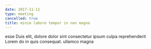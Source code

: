 ```yaml
---
date: 2017-11-11
type: meeting
cancelled: true
title: minim labore tempor in non magna
---
```

esse Duis elit, dolore dolor sint consectetur ipsum culpa reprehenderit Lorem do in quis consequat. ullamco magna